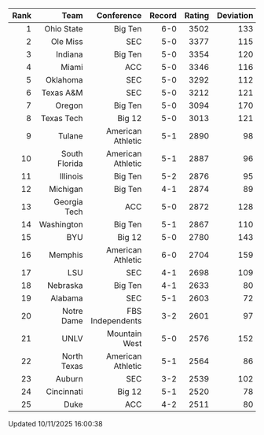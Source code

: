 | Rank  | Team                 | Conference           | Record   | Rating | Deviation |
| ---:  | ---:                 | ---:                 | ---:     | ---:   | ---:      |
| 1     | Ohio State           | Big Ten              | 6-0      | 3502   | 133       |
| 2     | Ole Miss             | SEC                  | 5-0      | 3377   | 115       |
| 3     | Indiana              | Big Ten              | 5-0      | 3354   | 120       |
| 4     | Miami                | ACC                  | 5-0      | 3346   | 116       |
| 5     | Oklahoma             | SEC                  | 5-0      | 3292   | 112       |
| 6     | Texas A&M            | SEC                  | 5-0      | 3212   | 121       |
| 7     | Oregon               | Big Ten              | 5-0      | 3094   | 170       |
| 8     | Texas Tech           | Big 12               | 5-0      | 3013   | 121       |
| 9     | Tulane               | American Athletic    | 5-1      | 2890   | 98        |
| 10    | South Florida        | American Athletic    | 5-1      | 2887   | 96        |
| 11    | Illinois             | Big Ten              | 5-2      | 2876   | 95        |
| 12    | Michigan             | Big Ten              | 4-1      | 2874   | 89        |
| 13    | Georgia Tech         | ACC                  | 5-0      | 2872   | 128       |
| 14    | Washington           | Big Ten              | 5-1      | 2867   | 110       |
| 15    | BYU                  | Big 12               | 5-0      | 2780   | 143       |
| 16    | Memphis              | American Athletic    | 6-0      | 2704   | 159       |
| 17    | LSU                  | SEC                  | 4-1      | 2698   | 109       |
| 18    | Nebraska             | Big Ten              | 4-1      | 2633   | 80        |
| 19    | Alabama              | SEC                  | 5-1      | 2603   | 72        |
| 20    | Notre Dame           | FBS Independents     | 3-2      | 2601   | 97        |
| 21    | UNLV                 | Mountain West        | 5-0      | 2576   | 152       |
| 22    | North Texas          | American Athletic    | 5-1      | 2564   | 86        |
| 23    | Auburn               | SEC                  | 3-2      | 2539   | 102       |
| 24    | Cincinnati           | Big 12               | 5-1      | 2520   | 78        |
| 25    | Duke                 | ACC                  | 4-2      | 2511   | 80        |

Updated 10/11/2025 16:00:38
